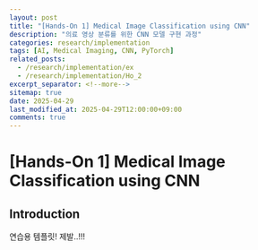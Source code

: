```yaml
---
layout: post
title: "[Hands-On 1] Medical Image Classification using CNN"
description: "의료 영상 분류를 위한 CNN 모델 구현 과정"
categories: research/implementation
tags: [AI, Medical Imaging, CNN, PyTorch]
related_posts:
  - /research/implementation/ex
  - /research/implementation/Ho_2
excerpt_separator: <!--more-->
sitemap: true
date: 2025-04-29
last_modified_at: 2025-04-29T12:00:00+09:00
comments: true
---
```


# [Hands-On 1] Medical Image Classification using CNN

<!--more-->

## Introduction
연습용 템플릿! 제발..!!!

